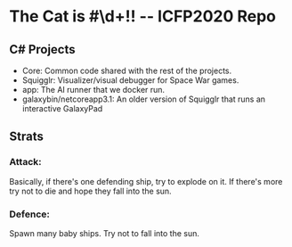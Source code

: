 # The Cat is #\d+!! -- ICFP2020 Repo

## C# Projects
- Core: Common code shared with the rest of the projects.
- Squigglr: Visualizer/visual debugger for Space War games.
- app: The AI runner that we docker run.
- galaxybin/netcoreapp3.1: An older version of Squigglr that runs an interactive GalaxyPad

## Strats
### Attack:
Basically, if there's one defending ship, try to explode on it. If there's more try not to die and hope they fall into the sun.

### Defence:
Spawn many baby ships. Try not to fall into the sun.
